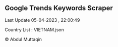 

## Google Trends Keywords Scraper 
 
Last Update 05-04-2023 , 22:00:49

Country List :
VIETNAM.json



© Abdul Muttaqin 
